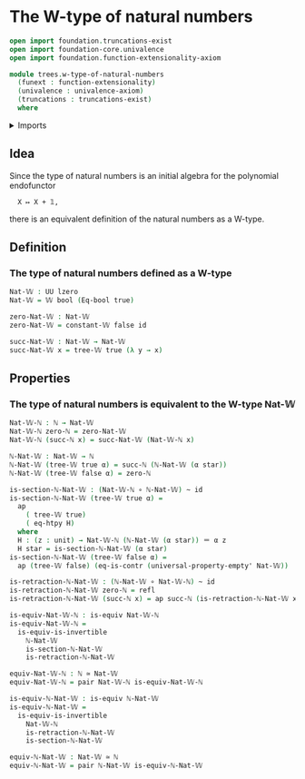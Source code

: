 # The W-type of natural numbers

```agda
open import foundation.truncations-exist
open import foundation-core.univalence
open import foundation.function-extensionality-axiom

module trees.w-type-of-natural-numbers
  (funext : function-extensionality)
  (univalence : univalence-axiom)
  (truncations : truncations-exist)
  where
```

<details><summary>Imports</summary>

```agda
open import elementary-number-theory.natural-numbers

open import foundation.action-on-identifications-functions
open import foundation.booleans funext univalence truncations
open import foundation.contractible-types funext univalence
open import foundation.dependent-pair-types
open import foundation.dependent-products-contractible-types funext
open import foundation.equivalences funext
open import foundation.function-extensionality funext
open import foundation.function-types funext
open import foundation.homotopies funext
open import foundation.identity-types funext
open import foundation.unit-type
open import foundation.universal-property-empty-type funext
open import foundation.universe-levels

open import trees.w-types funext univalence truncations
```

</details>

## Idea

Since the type of natural numbers is an initial algebra for the polynomial
endofunctor

```text
  X ↦ X + 𝟙,
```

there is an equivalent definition of the natural numbers as a W-type.

## Definition

### The type of natural numbers defined as a W-type

```agda
Nat-𝕎 : UU lzero
Nat-𝕎 = 𝕎 bool (Eq-bool true)

zero-Nat-𝕎 : Nat-𝕎
zero-Nat-𝕎 = constant-𝕎 false id

succ-Nat-𝕎 : Nat-𝕎 → Nat-𝕎
succ-Nat-𝕎 x = tree-𝕎 true (λ y → x)
```

## Properties

### The type of natural numbers is equivalent to the W-type Nat-𝕎

```agda
Nat-𝕎-ℕ : ℕ → Nat-𝕎
Nat-𝕎-ℕ zero-ℕ = zero-Nat-𝕎
Nat-𝕎-ℕ (succ-ℕ x) = succ-Nat-𝕎 (Nat-𝕎-ℕ x)

ℕ-Nat-𝕎 : Nat-𝕎 → ℕ
ℕ-Nat-𝕎 (tree-𝕎 true α) = succ-ℕ (ℕ-Nat-𝕎 (α star))
ℕ-Nat-𝕎 (tree-𝕎 false α) = zero-ℕ

is-section-ℕ-Nat-𝕎 : (Nat-𝕎-ℕ ∘ ℕ-Nat-𝕎) ~ id
is-section-ℕ-Nat-𝕎 (tree-𝕎 true α) =
  ap
    ( tree-𝕎 true)
    ( eq-htpy H)
  where
  H : (z : unit) → Nat-𝕎-ℕ (ℕ-Nat-𝕎 (α star)) ＝ α z
  H star = is-section-ℕ-Nat-𝕎 (α star)
is-section-ℕ-Nat-𝕎 (tree-𝕎 false α) =
  ap (tree-𝕎 false) (eq-is-contr (universal-property-empty' Nat-𝕎))

is-retraction-ℕ-Nat-𝕎 : (ℕ-Nat-𝕎 ∘ Nat-𝕎-ℕ) ~ id
is-retraction-ℕ-Nat-𝕎 zero-ℕ = refl
is-retraction-ℕ-Nat-𝕎 (succ-ℕ x) = ap succ-ℕ (is-retraction-ℕ-Nat-𝕎 x)

is-equiv-Nat-𝕎-ℕ : is-equiv Nat-𝕎-ℕ
is-equiv-Nat-𝕎-ℕ =
  is-equiv-is-invertible
    ℕ-Nat-𝕎
    is-section-ℕ-Nat-𝕎
    is-retraction-ℕ-Nat-𝕎

equiv-Nat-𝕎-ℕ : ℕ ≃ Nat-𝕎
equiv-Nat-𝕎-ℕ = pair Nat-𝕎-ℕ is-equiv-Nat-𝕎-ℕ

is-equiv-ℕ-Nat-𝕎 : is-equiv ℕ-Nat-𝕎
is-equiv-ℕ-Nat-𝕎 =
  is-equiv-is-invertible
    Nat-𝕎-ℕ
    is-retraction-ℕ-Nat-𝕎
    is-section-ℕ-Nat-𝕎

equiv-ℕ-Nat-𝕎 : Nat-𝕎 ≃ ℕ
equiv-ℕ-Nat-𝕎 = pair ℕ-Nat-𝕎 is-equiv-ℕ-Nat-𝕎
```
